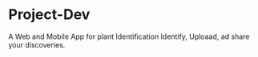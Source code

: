# Project-Dev
A Web and Mobile App for plant Identification
Identify, Uploaad, ad share your discoveries.
